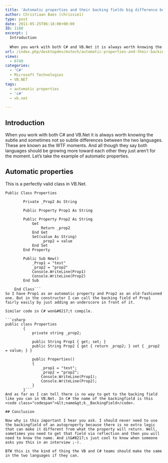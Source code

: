 ```yaml
---
title: 'Automatic properties and their backing fields big difference between C# and VB.Net'
author: Christiaan Baes (chrissie1)
type: post
date: 2011-05-25T06:18:00+00:00
ID: 1188
excerpt: |
  Introduction
  
  When you work with both C# and VB.Net it is always worth knowing the subtle and sometimes not so subtle differences between the two languages. These are known as the WTF moments. And all though they say both languages should be growing m&hellip;
url: /index.php/desktopdev/mstech/automatic-properties-and-their-backing/
views:
  - 6749
categories:
  - 'C#'
  - Microsoft Technologies
  - VB.NET
tags:
  - automatic properties
  - 'c#'
  - vb.net

---
```

## Introduction

When you work with both C# and VB.Net it is always worth knowing the subtle and sometimes not so subtle differences between the two languages. These are known as the WTF moments. And all though they say both languages should be growing more toward each other they just aren&#8217;t for the moment. Let&#8217;s take the example of automatic properties.

## Automatic properties

This is a perfectly valid class in VB.Net.

```vbnet
Public Class Properties

		Private _Prop2 As String

        Public Property Prop1 As String

		Public Property Prop2 As String
			Get
				Return _prop2
			End Get
			Set(value As String)
				_prop2 = value
			End Set
		End Property

		Public Sub New()
			_Prop1 = "test"
			_prop2 = "prop2"
			Console.WriteLine(Prop1)
			Console.WriteLine(Prop2)
		End Sub

	End Class```
So I have Prop1 as an automatic property and Prop2 as an old-fashioned one. But in the constructor I can call the backing field of Prop1 fairly easily by just adding an underscore in front of it.

Similar code in C# won&#8217;t compile.

```csharp
public class Properties
        {
            private string _prop2;

            public String Prop1 { get; set; }
            public String Prop2 { get { return _prop2; } set { _prop2 = value; } }

            public Properties()
            {
                _prop1 = "test";
                _prop2 = "prop2";
                Console.WriteLine(Prop1);
                Console.WriteLine(Prop2);
            }
        }```
And as far as I can tell there is no way to get to the backing field like you can in VB.Net. In C# the name of the backingfield is this <code class="codespan">&lt;name&gt;k__BackingField</code>.

## Conclusion

Now why is this important I hear you ask. I should never need to use the backingfield of an autoproperty because there is no extra logic that can make it different from what the property will return. Well, sometimes you need to get that field via reflection and then you will need to know the name. And it&#8217;s just cool to know when someone asks you this in an interview ;-). 

BTW this is the kind of thing the VB and C# teams should make the same in the two languages if they can.